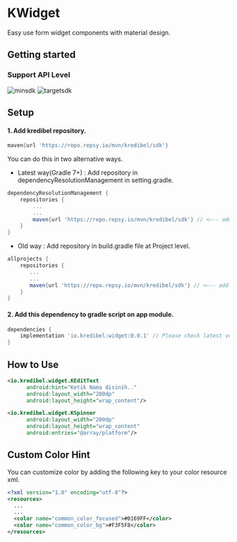 # KWidget

Easy use form widget components with material design.

## Getting started
### Support API Level
![minsdk](https://img.shields.io/badge/Min%20SDK-API%2021-%233DDC84?logo=android) ![targetsdk](https://img.shields.io/badge/Max%20Support-API%2031-%233DDC84?logo=android)


## Setup
#### 1. Add kredibel repository.
```groovy
maven{url 'https://repo.repsy.io/mvn/kredibel/sdk'}
```
You can do this in two alternative ways.
- Latest way(Gradle 7+) : Add repository in dependencyResolutionManagement in setting.gradle.
```groovy
dependencyResolutionManagement {
    repositories {
        ...
        ...
        maven{url 'https://repo.repsy.io/mvn/kredibel/sdk'} // <—-- add this
    }
}
```
- Old way : Add repository in build.gradle file at Project level.
```groovy
allprojects {
    repositories {
       ...
       ...
       maven{url 'https://repo.repsy.io/mvn/kredibel/sdk'} // <—-- add this 
    }
}
```

#### 2. Add this dependency to gradle script on app module.
```groovy
dependencies {
    implementation 'io.kredibel:widget:0.0.1' // Please check latest version
}
```

## How to Use
```xml
<io.kredibel.widget.KEditText
      android:hint="Ketik Nama disinih.."
      android:layout_width="200dp"
      android:layout_height="wrap_content"/>
```
      
```xml
<io.kredibel.widget.KSpinner
      android:layout_width="200dp"
      android:layout_height="wrap_content"
      android:entries="@array/platform"/>
```      

## Custom Color Hint
You can customize color by adding the following key to your color resource xml.
```xml
<?xml version="1.0" encoding="utf-8"?>
<resources>
  ...
  ...
  <color name="common_color_focused">#0169FF</color>
  <color name="common_color_bg">#F3F5F8</color>
</resources>
```